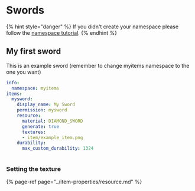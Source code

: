 # Swords

{% hint style="danger" %}
If you didn't create your namespace please follow the [namespace tutorial](../creating-your-namespace.md).
{% endhint %}

## My first sword

This is an example sword \(remember to change myitems namespace to the one you want\)

```yaml
info:
  namespace: myitems
items:
  mysword:
    display_name: My Sword
    permission: mysword
    resource:
      material: DIAMOND_SWORD
      generate: true
      textures:
      - item/example_item.png
    durability:
      max_custom_durability: 1324
  
```

### Setting the texture

{% page-ref page="../item-properties/resource.md" %}



